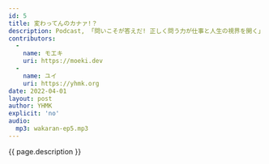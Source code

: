 ```yaml
---
id: 5
title: 変わってんのカナァ!？
description: Podcast, 「問いこそが答えだ! 正しく問う力が仕事と人生の視界を開く」, Dyson Zone, 危ない危険, バカリズム「女子力」などについて話しました。
contributors:
  - 
    name: モエキ
    uri: https://moeki.dev
  -
    name: ユイ
    uri: https://yhmk.org
date: 2022-04-01
layout: post
author: YHMK
explicit: 'no'
audio:
  mp3: wakaran-ep5.mp3
---
```


{{ page.description }}
